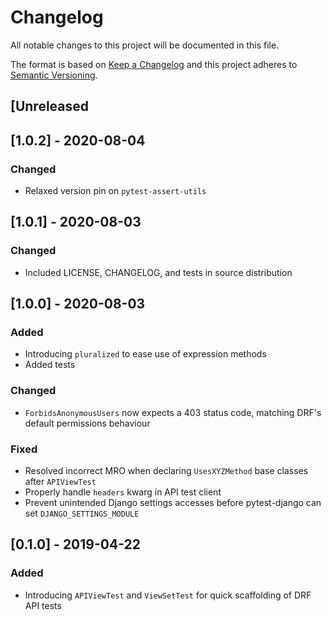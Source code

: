 # Changelog
All notable changes to this project will be documented in this file.

The format is based on [Keep a Changelog](http://keepachangelog.com/en/1.0.0/)
and this project adheres to [Semantic Versioning](http://semver.org/spec/v2.0.0.html).


## [Unreleased


## [1.0.2] - 2020-08-04
### Changed
 - Relaxed version pin on `pytest-assert-utils`


## [1.0.1] - 2020-08-03
### Changed
 - Included LICENSE, CHANGELOG, and tests in source distribution


## [1.0.0] - 2020-08-03
### Added
 - Introducing `pluralized` to ease use of expression methods
 - Added tests

### Changed
 - `ForbidsAnonymousUsers` now expects a 403 status code, matching DRF's default permissions behaviour

### Fixed
 - Resolved incorrect MRO when declaring `UsesXYZMethod` base classes after `APIViewTest`
 - Properly handle `headers` kwarg in API test client
 - Prevent unintended Django settings accesses before pytest-django can set `DJANGO_SETTINGS_MODULE`


## [0.1.0] - 2019-04-22
### Added
 - Introducing `APIViewTest` and `ViewSetTest` for quick scaffolding of DRF API tests

